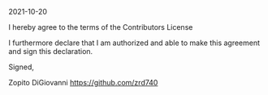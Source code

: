 2021-10-20

I hereby agree to the terms of the Contributors License

I furthermore declare that I am authorized and able to make this
agreement and sign this declaration.

Signed,

Zopito DiGiovanni
https://github.com/zrd740
